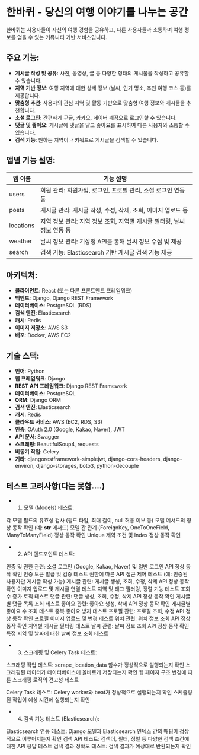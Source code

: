 # 한바퀴  - 당신의 여행 이야기를 나누는 공간

한바퀴는 사용자들이 자신의 여행 경험을 공유하고, 다른 사용자들과 소통하며 여행 정보를 얻을 수 있는 커뮤니티 기반 서비스입니다.

## 주요 기능:

- **게시글 작성 및 공유**: 사진, 동영상, 글 등 다양한 형태의 게시물을 작성하고 공유할 수 있습니다.
- **지역 기반 정보**: 여행 지역에 대한 상세 정보 (날씨, 인기 명소, 추천 여행 코스 등)를 제공합니다.
- **맞춤형 추천**: 사용자의 관심 지역 및 활동 기반으로 맞춤형 여행 정보와 게시물을 추천합니다.
- **소셜 로그인**: 간편하게 구글, 카카오, 네이버 계정으로 로그인할 수 있습니다.
- **댓글 및 좋아요**: 게시글에 댓글을 달고 좋아요를 표시하여 다른 사용자와 소통할 수 있습니다.
- **검색 기능**: 원하는 지역이나 키워드로 게시글을 검색할 수 있습니다.

## 앱별 기능 설명:

| 앱 이름  | 기능 설명                           |
| -------- | ----------------------------------- |
| users    | 회원 관리: 회원가입, 로그인, 프로필 관리, 소셜 로그인 연동 등 |
| posts    | 게시글 관리: 게시글 작성, 수정, 삭제, 조회, 이미지 업로드 등 |
| locations| 지역 정보 관리: 지역 정보 조회, 지역별 게시글 필터링, 날씨 정보 연동 등 |
| weather  | 날씨 정보 관리: 기상청 API를 통해 날씨 정보 수집 및 제공 |
| search   | 검색 기능: Elasticsearch 기반 게시글 검색 기능 제공 |

## 아키텍처:

- **클라이언트**: React (또는 다른 프론트엔드 프레임워크)
- **백엔드**: Django, Django REST Framework
- **데이터베이스**: PostgreSQL (RDS)
- **검색 엔진**: Elasticsearch
- **캐시**: Redis
- **이미지 저장소**: AWS S3
- **배포**: Docker, AWS EC2

## 기술 스택:

- **언어**: Python
- **웹 프레임워크**: Django
- **REST API 프레임워크**: Django REST Framework
- **데이터베이스**: PostgreSQL
- **ORM**: Django ORM
- **검색 엔진**: Elasticsearch
- **캐시**: Redis
- **클라우드 서비스**: AWS (EC2, RDS, S3)
- **인증**: OAuth 2.0 (Google, Kakao, Naver), JWT
- **API 문서**: Swagger
- **스크래핑**: BeautifulSoup4, requests
- **비동기 작업**: Celery
- **기타**: djangorestframework-simplejwt, django-cors-headers, django-environ, django-storages, boto3, python-decouple


## 테스트 고려사항(다는 못함....)

- 1. 모델 (Models) 테스트:

각 모델 필드의 유효성 검사 (필드 타입, 최대 길이, null 허용 여부 등)
모델 메서드의 정상 동작 확인 (예: __str__ 메서드)
모델 간 관계 (ForeignKey, OneToOneField, ManyToManyField) 정상 동작 확인
Unique 제약 조건 및 Index 정상 동작 확인

- 2. API 엔드포인트 테스트:

인증 및 권한 관련:
소셜 로그인 (Google, Kakao, Naver) 및 일반 로그인 API 정상 동작 확인
인증 토큰 발급 및 검증 테스트
권한에 따른 API 접근 제어 테스트 (예: 인증된 사용자만 게시글 작성 가능)
게시글 관련:
게시글 생성, 조회, 수정, 삭제 API 정상 동작 확인
이미지 업로드 및 게시글 연결 테스트
지역 및 태그 필터링, 정렬 기능 테스트
조회수 증가 로직 테스트
댓글 관련:
댓글 생성, 조회, 수정, 삭제 API 정상 동작 확인
게시글별 댓글 목록 조회 테스트
좋아요 관련:
좋아요 생성, 삭제 API 정상 동작 확인
게시글별 좋아요 수 조회 테스트
중복 좋아요 방지 테스트
프로필 관련:
프로필 조회, 수정 API 정상 동작 확인
프로필 이미지 업로드 및 변경 테스트
위치 관련:
위치 정보 조회 API 정상 동작 확인
지역별 게시글 필터링 테스트
날씨 관련:
날씨 정보 조회 API 정상 동작 확인
특정 지역 및 날짜에 대한 날씨 정보 조회 테스트

- 3. 스크래핑 및 Celery Task 테스트:

스크래핑 작업 테스트:
scrape_location_data 함수가 정상적으로 실행되는지 확인
스크래핑된 데이터가 데이터베이스에 올바르게 저장되는지 확인
웹 페이지 구조 변경에 따른 스크래핑 로직의 견고성 테스트


Celery Task 테스트:
Celery worker와 beat가 정상적으로 실행되는지 확인
스케줄링된 작업이 예상 시간에 실행되는지 확인

- 4. 검색 기능 테스트 (Elasticsearch):

Elasticsearch 연동 테스트: Django 모델과 Elasticsearch 인덱스 간의 매핑이 정상적으로 이루어지는지 확인
검색 API 테스트: 검색어, 필터, 정렬 등 다양한 검색 조건에 대한 API 응답 테스트
검색 결과 정확도 테스트: 검색 결과가 예상대로 반환되는지 확인
